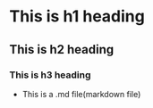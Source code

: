 # This is h1 heading
## This is h2 heading
### This is h3 heading
* This is a .md file(markdown file)
